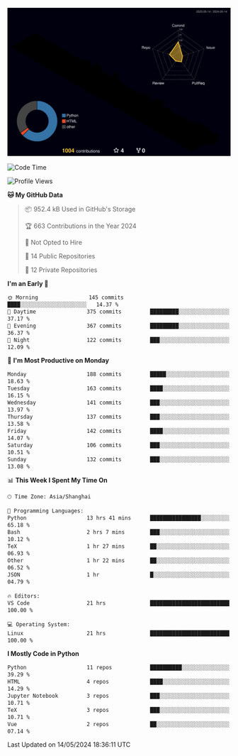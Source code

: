 <!--![](https://raw.githubusercontent.com/BorisYang326/BorisYang326/output/github-contribution-grid-snake-dark.svg) -->
![](./profile-3d-contrib/profile-night-rainbow.svg)
<!--START_SECTION:waka-->
![Code Time](http://img.shields.io/badge/Code%20Time-191%20hrs%203%20mins-blue)

![Profile Views](http://img.shields.io/badge/Profile%20Views-0-blue)

**🐱 My GitHub Data** 

> 📦 952.4 kB Used in GitHub's Storage 
 > 
> 🏆 663 Contributions in the Year 2024
 > 
> 🚫 Not Opted to Hire
 > 
> 📜 14 Public Repositories 
 > 
> 🔑 12 Private Repositories 
 > 
**I'm an Early 🐤** 

```text
🌞 Morning                145 commits         ████░░░░░░░░░░░░░░░░░░░░░   14.37 % 
🌆 Daytime                375 commits         █████████░░░░░░░░░░░░░░░░   37.17 % 
🌃 Evening                367 commits         █████████░░░░░░░░░░░░░░░░   36.37 % 
🌙 Night                  122 commits         ███░░░░░░░░░░░░░░░░░░░░░░   12.09 % 
```
📅 **I'm Most Productive on Monday** 

```text
Monday                   188 commits         █████░░░░░░░░░░░░░░░░░░░░   18.63 % 
Tuesday                  163 commits         ████░░░░░░░░░░░░░░░░░░░░░   16.15 % 
Wednesday                141 commits         ███░░░░░░░░░░░░░░░░░░░░░░   13.97 % 
Thursday                 137 commits         ███░░░░░░░░░░░░░░░░░░░░░░   13.58 % 
Friday                   142 commits         ████░░░░░░░░░░░░░░░░░░░░░   14.07 % 
Saturday                 106 commits         ███░░░░░░░░░░░░░░░░░░░░░░   10.51 % 
Sunday                   132 commits         ███░░░░░░░░░░░░░░░░░░░░░░   13.08 % 
```


📊 **This Week I Spent My Time On** 

```text
🕑︎ Time Zone: Asia/Shanghai

💬 Programming Languages: 
Python                   13 hrs 41 mins      ████████████████░░░░░░░░░   65.18 % 
Bash                     2 hrs 7 mins        ███░░░░░░░░░░░░░░░░░░░░░░   10.12 % 
TeX                      1 hr 27 mins        ██░░░░░░░░░░░░░░░░░░░░░░░   06.93 % 
Other                    1 hr 22 mins        ██░░░░░░░░░░░░░░░░░░░░░░░   06.52 % 
JSON                     1 hr                █░░░░░░░░░░░░░░░░░░░░░░░░   04.79 % 

🔥 Editors: 
VS Code                  21 hrs              █████████████████████████   100.00 % 

💻 Operating System: 
Linux                    21 hrs              █████████████████████████   100.00 % 
```

**I Mostly Code in Python** 

```text
Python                   11 repos            ██████████░░░░░░░░░░░░░░░   39.29 % 
HTML                     4 repos             ████░░░░░░░░░░░░░░░░░░░░░   14.29 % 
Jupyter Notebook         3 repos             ███░░░░░░░░░░░░░░░░░░░░░░   10.71 % 
TeX                      3 repos             ███░░░░░░░░░░░░░░░░░░░░░░   10.71 % 
Vue                      2 repos             ██░░░░░░░░░░░░░░░░░░░░░░░   07.14 % 
```




 Last Updated on 14/05/2024 18:36:11 UTC
<!--END_SECTION:waka-->
